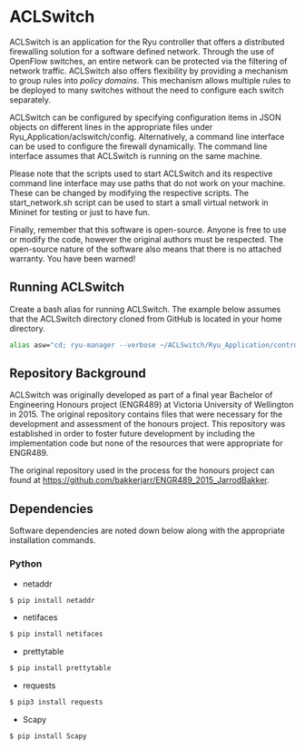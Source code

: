 # ACLSwitch

ACLSwitch is an application for the Ryu controller that offers a
distributed firewalling solution for a software defined network. Through
the use of OpenFlow switches, an entire network can be protected via
the filtering of network traffic. ACLSwitch also offers flexibility by
providing a mechanism to group rules into _policy domains_. This
mechanism allows multiple rules to be deployed to many switches without
the need to configure each switch separately.

ACLSwitch can be configured by specifying configuration items in JSON
objects on different lines in the appropriate files under
Ryu_Application/aclswitch/config. Alternatively, a command line
interface can be used to configure the firewall dynamically. The command
line interface assumes that ACLSwitch is running on the same machine.

Please note that the scripts used to start ACLSwitch and its respective
command line interface may use paths that do not work on your machine.
These can be changed by modifying the respective scripts. The
start_network.sh script can be used to start a small virtual network in
Mininet for testing or just to have fun.

Finally, remember that this software is open-source. Anyone is free to
use or modify the code, however the original authors must be respected.
The open-source nature of the software also means that there is no
attached warranty. You have been warned!

## Running ACLSwitch
Create a bash alias for running ACLSwitch. The example below assumes
that the ACLSwitch directory cloned from GitHub is located in your home
directory. 
```bash
alias asw="cd; ryu-manager --verbose ~/ACLSwitch/Ryu_Application/controller.py ;'"
```

## Repository Background
ACLSwitch was originally developed as part of a final year Bachelor of
Engineering Honours project (ENGR489) at Victoria University of
Wellington in 2015. The original repository contains files that were
necessary for the development and assessment of the honours project.
This repository was established in order to foster future development by
including the implementation code but none of the resources that were
appropriate for ENGR489.

The original repository used in the process for the honours project can
found at https://github.com/bakkerjarr/ENGR489_2015_JarrodBakker.

## Dependencies
Software dependencies are noted down below along with the appropriate
installation commands.
### Python
- netaddr
```bash
$ pip install netaddr
```
- netifaces
```bash
$ pip install netifaces
```
- prettytable
```bash
$ pip install prettytable
```
- requests
```bash
$ pip3 install requests
```
- Scapy
```bash
$ pip install Scapy
```